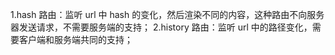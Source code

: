 1.hash 路由：监听 url 中 hash 的变化，然后渲染不同的内容，这种路由不向服务器发送请求，不需要服务端的支持；
2.history 路由：监听 url 中的路径变化，需要客户端和服务端共同的支持；
